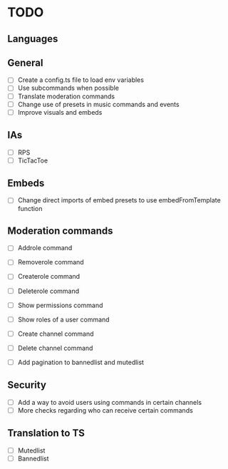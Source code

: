 # TODO

## Languages

## General

- [ ] Create a config.ts file to load env variables
- [ ] Use subcommands when possible
- [ ] Translate moderation commands
- [ ] Change use of presets in music commands and events
- [ ] Improve visuals and embeds

## IAs

- [ ] RPS
- [ ] TicTacToe

## Embeds

- [ ] Change direct imports of embed presets to use embedFromTemplate function

## Moderation commands

- [ ] Addrole command
- [ ] Removerole command
- [ ] Createrole command
- [ ] Deleterole command
- [ ] Show permissions command
- [ ] Show roles of a user command
- [ ] Create channel command
- [ ] Delete channel command

- [ ] Add pagination to bannedlist and mutedlist

## Security

- [ ] Add a way to avoid users using commands in certain channels
- [ ] More checks regarding who can receive certain commands

## Translation to TS

- [ ] Mutedlist
- [ ] Bannedlist
